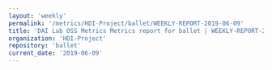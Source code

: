 ```yaml
---
layout: 'weekly'
permalink: '/metrics/HDI-Project/ballet/WEEKLY-REPORT-2019-06-09'
title: 'DAI Lab OSS Metrics Metrics report for ballet | WEEKLY-REPORT-2019-06-09'
organization: 'HDI-Project'
repository: 'ballet'
current_date: '2019-06-09'
---
```

